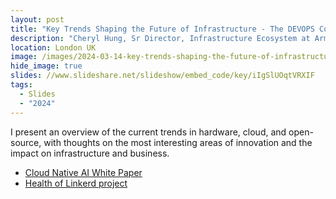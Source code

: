 ```yaml
---
layout: post
title: "Key Trends Shaping the Future of Infrastructure - The DEVOPS Conference"
description: "Cheryl Hung, Sr Director, Infrastructure Ecosystem at Arm, presents at the DevOps Conference, London"
location: London UK
image: /images/2024-03-14-key-trends-shaping-the-future-of-infrastructure-the-devops-conference.jpg
hide_image: true
slides: //www.slideshare.net/slideshow/embed_code/key/iIgSlUOqtVRXIF
tags:
  - Slides
  - "2024"
---
```


I present an overview of the current trends in hardware, cloud, and open-source, with thoughts on the most interesting areas of innovation and the impact on infrastructure and business.

* [Cloud Native AI White Paper](https://docs.google.com/document/d/14m-ilC2xzg6P4S1XCSaeqPNCUUEvF2Kew1tXrdW6PUQ/edit)
* [Health of Linkerd project](https://github.com/cncf/toc/issues/1262)


